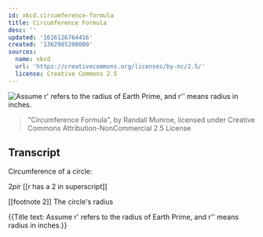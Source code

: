 ```yaml
---
id: xkcd.circumference-formula
title: Circumference Formula
desc: ''
updated: '1616126764416'
created: '1362985200000'
sources:
  name: xkcd
  url: 'https://creativecommons.org/licenses/by-nc/2.5/'
  license: Creative Commons 2.5
---
```

![Assume r' refers to the radius of Earth Prime, and r'' means radius in inches.](https://imgs.xkcd.com/comics/circumference_formula.png)
> "Circumference Formula", by Randall Munroe, licensed under Creative Commons Attribution-NonCommercial 2.5 License

## Transcript
Circumference of a circle:

2*pi*r [[r has a 2 in superscript]]

[[footnote 2]] The circle's radius

{{Title text: Assume r' refers to the radius of Earth Prime, and r'' means radius in inches.}}
